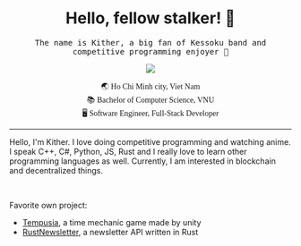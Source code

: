 

<h1 align="center">Hello, fellow stalker! 🌺</h1>
<p align='center'>
  <samp>
    The name is Kither, a big fan of Kessoku band and competitive programming enjoyer 🚀
  </samp>
</p>
<p align="center">
  <img src="https://i.imgur.com/OF3MjHS.gif">
</p>
<p align='center' style='font-family:Comic Sans MS'>
  🌏 Ho Chi Minh city, Viet Nam <br>
  📚 Bachelor of Computer Science, VNU<br>
  🖥 Software Engineer, Full-Stack Developer<br>
</p>
<hr>
<p>
Hello, I'm Kither. I love doing competitive programming and watching anime. I speak C++, C#, Python, JS, Rust and I really love to learn other programming languages as well. Currently, I am interested in blockchain and decentralized things.
</p>
<br>
<p>
Favorite own project:
  
- [Tempusia](https://store.steampowered.com/app/2054730/Tempusia/), a time mechanic game made by unity
- [RustNewsletter](https://github.com/Kither12/Rust-Email-Newsletter/), a newsletter API written in Rust
</p>
<!--
**Kither12/Kither12** is a ✨ _special_ ✨ repository because its `README.md` (this file) appears on your GitHub profile.

Here are some ideas to get you started:

- 🔭 I’m currently working on ...
- 🌱 I’m currently learning ...
- 👯 I’m looking to collaborate on ...
- 🤔 I’m looking for help with ...
- 💬 Ask me about ...
- 📫 How to reach me: ...
- 😄 Pronouns: ...
- ⚡ Fun fact: ...
-->
